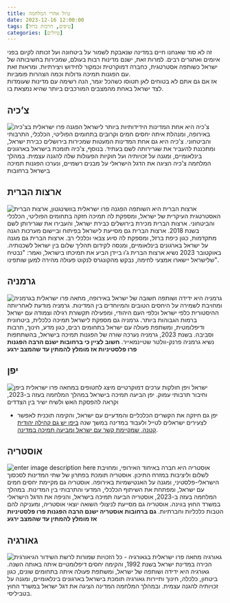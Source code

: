 ```yaml
---
title: טיול אחרי המלחמה
date: 2023-12-16 12:00:00
tags: [טיפים, חרבות ברזל]
categories: [טיולים]
---
```


זה לא סוד שאנחנו חיים במדינה שנאבקת לשמור על ביטחונה ועל זכותה לקיום בפני איומים ואתגרים רבים. למרות זאת, ישנם מדינות רבות בעולם, שמכירות בחשיבותה של ישראל כשותפה אסטרטגית, כחברה דמוקרטית וכמקור לחידוש ויצירתיות. ומראות זאת עם הפגנות תמיכה גדולות וכמה הצהרות פומביות.  
אז אם גם אתם לא בטוחים לאן תטוסו כשהכל יגמר, הנה רשימה עם מדינות שעומדות לצד ישראל באחת מהמצבים המורכבים ביותר שהיא נמצאת בו.

## צ’כיה
![הפגנה פרו ישראלית בצ'כיה](https://scontent.ftlv5-1.fna.fbcdn.net/v/t39.30808-6/398352170_895896375233100_495690350793596856_n.jpg?_nc_cat=101&ccb=1-7&_nc_sid=dd5e9f&_nc_ohc=I9bvcH4XSosAX9nFeb1&_nc_ht=scontent.ftlv5-1.fna&oh=00_AfAH5K9xFlQqvCop9oziOHtW3hl9Kns2yZYgoGRJMUiXXA&oe=65872D04)
צ’כיה היא אחת המדינות הידידותיות ביותר לישראל באירופה, ומנהלת איתה יחסים חמים וקרובים בתחומים הפוליטי, הכלכלי, התרבותי והביטחוני. צ’כיה היא גם אחת המדינות המעטות שמכירות בירושלים כבירת ישראל, ומתכננת להעביר את שגרירותה לשם בעתיד. בנוסף, צ’כיה תומכת בישראל בארגונים בינלאומיים, ומגנה על זכויותיה ועל חוקיות הפעולות שלה להגנה עצמית. במהלך המלחמה צ’כיה הציגה את הדגל הישראלי על מבנים רשמיים, ונערכו הפגנות תמיכה בישראל ברחובות

## ארצות הברית
![הפגנה פרו ישראלית בוושינגטון, ארצות הברית](https://i.guim.co.uk/img/media/3acbfd4f3015cc087b1682576c51293ebd9cea7f/0_151_5472_3283/master/5472.jpg?width=620&dpr=2&s=none)
ארצות הברית היא השותפה האסטרטגית העיקרית של ישראל, ומספקת לה תמיכה חזקה בתחומים הפוליטי, הכלכלי והביטחוני. ארצות הברית מכירת בירושלים כבירת ישראל, והעבירו את שגרירותן לשם בשנת 2018. ארצות הברית גם מסייעת לישראל בפיתוח וביישום מערכות הגנה מתקדמות, כגון כיפת ברזל, ומספקת לה סיוע צבאי וכלכלי רב. ארצות הברית גם מגנה על ישראל בארגונים בינלאומיים, ומנסה לקידום תהליך שלום בין ישראל לשכנותיה. באוקטובר 2023 נשיא ארצות הברית ג’ו ביידן הביע את תמיכתו בישראל, ואמר: "נבטיח שלישראל יישארו אמצעי לחימה, נבקש מהקונגרס לנקוט פעולה מהירה למען שותפינו". 

## גרמניה
![מחאה פרו ישראלית בגרמניה](https://www.jewishexponent.com/wp-content/uploads/2023/10/10-22-23-germany-israel-rally-2048x1138-1.webp)
גרמניה היא ידידה ושותפה חשובה של ישראל באירופה, ומחויבת לשמירה על היחסים הטובים והמיוחדים בין המדינות. גרמניה מודעת לאחריותה ההיסטורית כלפי ישראל וכלפי העם היהודי, ומפעילה תקשורת רגילה וצמודה עם ישראל ברמות הגבוהות ביותר. גרמניה גם מספקת לישראל תמיכה כלכלית, ביטחונית ודיפלומטית, ומשתפת פעולה עם ישראל בתחומים רבים, כגון מדע, חינוך, תרבות וסביבה. בשנת 2023, גרמניה נערכה שורה של הפגנות תמיכה בישראל, בהשתתפות נשיא גרמניה פרנק-וולטר שטיינמאייר.
**חשוב לציין כי ברחובות ישנם הרבה הפגנות פרו פלסטיניות אז מומלץ להמתין עד שהמצב ירגע**

## יפן
![מיצג לחטופים במחאה פרו ישראלית ביפן](https://www.calcalist.co.il/picserver3/crop_images/2023/11/04/r1r0JAXm6/r1r0JAXm6_0_0_2048_1536_0_large.jpg)
ישראל ויפן חולקות ערכים דמוקרטיים וחיבור תרבותי עמוק. יפן הביעה תמיכה בישראל במהלך המלחמה בעזה ב-2023, וקראה להפסקת האש ולשיח ישיר בין הצדדים
- יפן גם חיזקה את הקשרים הכלכליים והמדעיים עם ישראל, והקימה תוכנית לאפשר לצעירים ישראלים לטייל ולעבוד במדינה במשך שנה
[ביפן יש גם קהילה יהודית קטנה, שמקיימת קשר עם ישראל ומביעה תמיכה במדינה](https://www.kikar.co.il/world-news/s41558).

## אוסטריה
![enter image description here](https://vinnews.com/wp-content/uploads/2023/11/F9-DMQ5W8AAOk9v.jpeg)
אוסטריה היא חברה באיחוד האירופי, ומחויבת לשלום וליציבות במזרח התיכון. אוסטריה תומכת בפתרון של שתי המדינות לסכסוך הישראלי-פלסטיני, ומגנה על האנטישמיות באירופה. אוסטריה גם מקיימת יחסים חמים עם ישראל, ומפתחת את השיתוף הכלכלי, המדעי והתרבותי בין המדינות. במהלך המלחמה בעזה ב-2023, אוסטריה הביעה תמיכה בישראל, והניפה את הדגל הישראלי במשרד החוץ בווינה. אוסטריה גם מסייעת לניצולי השואה יוצאי אוסטריה, ומעניקה להם הטבות כלכליות וחברתיות.
**גם ברחובות אוסטריה ישנם הרבה הפגנות פרו פלסטיניות אז מומלץ להמתין עד שהמצב ירגע**

## גאורגיה
![מחאה פרו ישראלית בגאורגיה - כל הזכויות שמורות לרשת השידור הגיאורגית](https://cdn.1tv.ge/lang/app/uploads/2023/10/1697124134-1697123346-%E1%83%90%E1%83%A5%E1%83%AA%E1%83%98%E1%83%90.jpg)
גאורגיה הכירה במדינת ישראל בשנת 1992, והקימה יחסים דיפלומטיים איתה באותה השנה. גאורגיה היא ידידה ושותפה של ישראל, ומשתפת פעולה איתה בתחומים שונים, כגון ביטחון, כלכלה, חינוך ותיירות גאורגיה תומכת בישראל בארגונים בינלאומיים, ומגנה על זכויותיה להגנה עצמית. ובמהלך המלחמה המדינה הציגה את דגל ישראל במשרד החוץ בטביליסי. 
